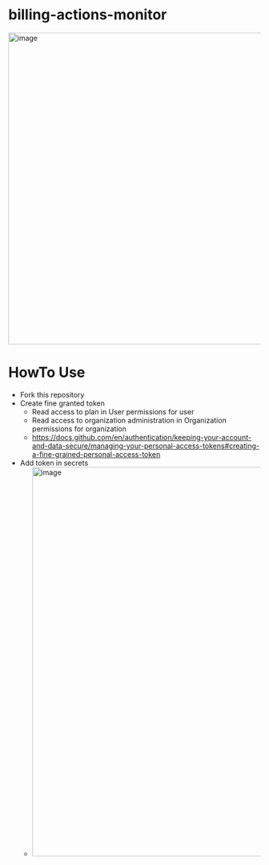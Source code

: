 # billing-actions-monitor

<img width="622" alt="image" src="https://github.com/yorifuji/billing-actions-monitor/assets/583917/3b10d688-7539-432b-b731-0c906e75798a">

# HowTo Use

- Fork this repository
- Create fine granted token
  - Read access to plan in User permissions for user
  - Read access to organization administration in Organization permissions for organization
  - https://docs.github.com/en/authentication/keeping-your-account-and-data-secure/managing-your-personal-access-tokens#creating-a-fine-grained-personal-access-token
- Add token in secrets 
  - <img width="777" alt="image" src="https://github.com/yorifuji/billing-actions-monitor/assets/583917/2fea80a6-8bf1-4e7c-be68-7e06a0f5579a">
